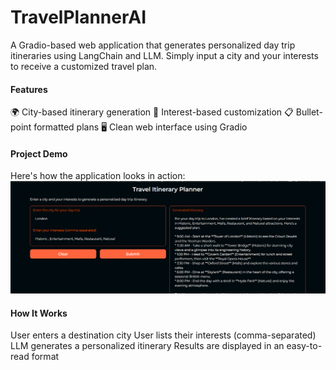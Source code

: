 # TravelPlannerAI

A Gradio-based web application that generates personalized day trip itineraries using LangChain and LLM. Simply input a city and your interests to receive a customized travel plan.

#### Features

🌍 City-based itinerary generation
🎯 Interest-based customization
📋 Bullet-point formatted plans
🖥️ Clean web interface using Gradio

#### Project Demo
Here's how the application looks in action:
![Travel Planner Output](TravelPlannerAIGradioImage.png)

#### How It Works
User enters a destination city
User lists their interests (comma-separated)
LLM generates a personalized itinerary
Results are displayed in an easy-to-read format

